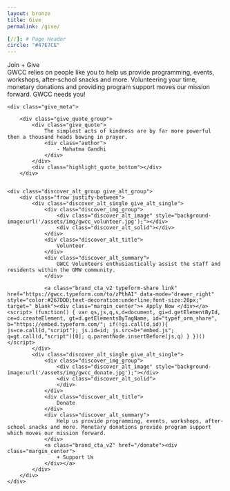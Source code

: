 ```yaml
---
layout: bronze
title: Give
permalink: /give/

[//]: # Page Header
circle: "#47E7CE"
---
```

<div class="discover_grid">
    <div class="discover_prime_single">
        <div class="frow justify-between">
            <div class="discover_prime_image" style="background-image: url('/assets/img/gwcc_art_class.jpg');"></div>
            <div class="discover_prime_meta">
                <div class="frow centered-column vertical-align">
                    <div class="discover_prime_title">
                        Join + Give
                    </div>
                    <div class="discover_prime_summary">
                        GWCC relies on people like you to help us provide programming, events, workshops, after-school snacks and more. Volunteering your time, monetary donations and providing program support moves our mission forward. GWCC needs you!
                    </div>
                </div>
            </div>
        </div>
    </div>


    <div class="give_meta">

        <div class="give_quote_group">
            <div class="give_quote">
                The simplest acts of kindness are by far more powerful then a thousand heads bowing in prayer.
                <div class="author">
                    - Mahatma Gandhi
                </div>
            </div>
            <div class="highlight_quote_bottom"></div>
        </div>


    <div class="discover_alt_group give_alt_group">
        <div class="frow justify-between">
            <div class="discover_alt_single give_alt_single">
                <div class="discover_img_group">
                    <div class="discover_alt_image" style="background-image:url('/assets/img/gwcc_volunteer.jpg');"></div>
                    <div class="discover_alt_solid"></div>
                </div>
                <div class="discover_alt_title">
                    Volunteer
                </div>
                <div class="discover_alt_summary">
                    GWCC Volunteers enthusiastically assist the staff and residents within the GMW community.
                </div>

                <a class="brand_cta_v2 typeform-share link" href="https://gwcc.typeform.com/to/zPthAI" data-mode="drawer_right" style="color:#267DDD;text-decoration:underline;font-size:20px;" target="_blank"><div class="margin_center">+ Apply Now </div></a> <script> (function() { var qs,js,q,s,d=document, gi=d.getElementById, ce=d.createElement, gt=d.getElementsByTagName, id="typef_orm_share", b="https://embed.typeform.com/"; if(!gi.call(d,id)){ js=ce.call(d,"script"); js.id=id; js.src=b+"embed.js"; q=gt.call(d,"script")[0]; q.parentNode.insertBefore(js,q) } })() </script>
            </div>
            <div class="discover_alt_single give_alt_single">
                <div class="discover_img_group">
                    <div class="discover_alt_image" style="background-image:url('/assets/img/gwcc_donate.jpg');"></div>
                    <div class="discover_alt_solid">
                    </div>
                </div>
                <div class="discover_alt_title">
                    Donate
                </div>
                <div class="discover_alt_summary">
                    Help us provide programming, events, workshops, after-school snacks and more. Monetary donations provide program support which moves our mission forward.
                </div>
                <a class="brand_cta_v2" href="/donate"><div class="margin_center">
                    + Support Us
                </div></a>
            </div>
        </div>
    </div>

</div>
